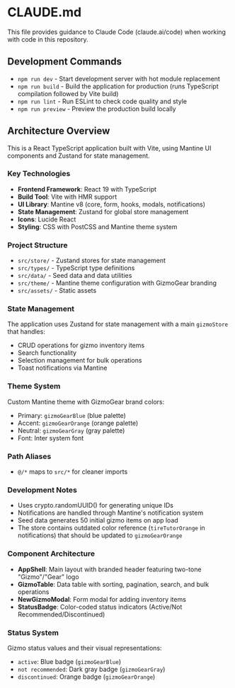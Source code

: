 # CLAUDE.md

This file provides guidance to Claude Code (claude.ai/code) when working with code in this repository.

## Development Commands

- `npm run dev` - Start development server with hot module replacement
- `npm run build` - Build the application for production (runs TypeScript compilation followed by Vite build)
- `npm run lint` - Run ESLint to check code quality and style
- `npm run preview` - Preview the production build locally

## Architecture Overview

This is a React TypeScript application built with Vite, using Mantine UI components and Zustand for state management.

### Key Technologies
- **Frontend Framework**: React 19 with TypeScript
- **Build Tool**: Vite with HMR support
- **UI Library**: Mantine v8 (core, form, hooks, modals, notifications)
- **State Management**: Zustand for global store management
- **Icons**: Lucide React
- **Styling**: CSS with PostCSS and Mantine theme system

### Project Structure
- `src/store/` - Zustand stores for state management
- `src/types/` - TypeScript type definitions
- `src/data/` - Seed data and data utilities
- `src/theme/` - Mantine theme configuration with GizmoGear branding
- `src/assets/` - Static assets

### State Management
The application uses Zustand for state management with a main `gizmoStore` that handles:
- CRUD operations for gizmo inventory items
- Search functionality
- Selection management for bulk operations
- Toast notifications via Mantine

### Theme System
Custom Mantine theme with GizmoGear brand colors:
- Primary: `gizmoGearBlue` (blue palette)
- Accent: `gizmoGearOrange` (orange palette)
- Neutral: `gizmoGearGray` (gray palette)
- Font: Inter system font

### Path Aliases
- `@/*` maps to `src/*` for cleaner imports

### Development Notes
- Uses crypto.randomUUID() for generating unique IDs
- Notifications are handled through Mantine's notification system
- Seed data generates 50 initial gizmo items on app load
- The store contains outdated color reference (`tireTutorOrange` in notifications) that should be updated to `gizmoGearOrange`

### Component Architecture
- **AppShell**: Main layout with branded header featuring two-tone "Gizmo"/"Gear" logo
- **GizmoTable**: Data table with sorting, pagination, search, and bulk operations
- **NewGizmoModal**: Form modal for adding inventory items
- **StatusBadge**: Color-coded status indicators (Active/Not Recommended/Discontinued)

### Status System
Gizmo status values and their visual representations:
- `active`: Blue badge (`gizmoGearBlue`)
- `not recommended`: Dark gray badge (`gizmoGearGray`) 
- `discontinued`: Orange badge (`gizmoGearOrange`)